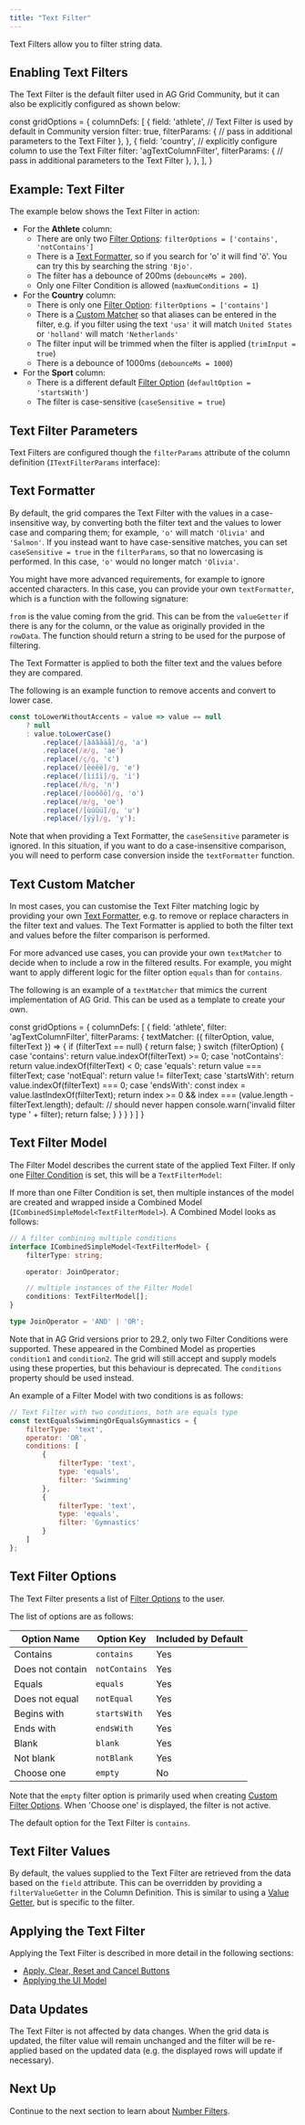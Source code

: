 ```yaml
---
title: "Text Filter"
---
```


Text Filters allow you to filter string data.

<image-caption src="filter-text/resources/text-filter.png" alt="Text Filter" width="12.5rem" centered="true"></image-caption>

## Enabling Text Filters

The Text Filter is the default filter used in AG Grid Community, but it can also be explicitly configured as shown below:

<snippet>
const gridOptions = {
    columnDefs: [
        {
            field: 'athlete',
            // Text Filter is used by default in Community version
            filter: true,
            filterParams: {
                // pass in additional parameters to the Text Filter
            },
        },
        {
            field: 'country',
            // explicitly configure column to use the Text Filter
            filter: 'agTextColumnFilter',
            filterParams: {
                // pass in additional parameters to the Text Filter
            },
        },
    ],
}
</snippet>

## Example: Text Filter

The example below shows the Text Filter in action:

- For the **Athlete** column:
    - There are only two [Filter Options](#text-filter-options): `filterOptions = ['contains', 'notContains']`
    - There is a [Text Formatter](#text-formatter), so if you search for 'o' it will find '&ouml;'. You can try this by searching the string `'Bjo'`.
    - The filter has a debounce of 200ms (`debounceMs = 200`).
    - Only one Filter Condition is allowed (`maxNumConditions = 1`)
- For the **Country** column:
    - There is only one [Filter Option](#text-filter-options): `filterOptions = ['contains']`
    - There is a [Custom Matcher](#text-custom-matcher) so that aliases can be entered in the filter, e.g. if you filter using the text `'usa'` it will match `United States` or `'holland'` will match `'Netherlands'`
    - The filter input will be trimmed when the filter is applied (`trimInput = true`)
    - There is a debounce of 1000ms (`debounceMs = 1000`)
- For the **Sport** column:
    - There is a different default [Filter Option](#text-filter-options) (`defaultOption = 'startsWith'`)
    - The filter is case-sensitive (`caseSensitive = true`)

<grid-example title='Text Filter' name='text-filter' type='generated' options='{ "exampleHeight": 555 }'></grid-example>

## Text Filter Parameters

Text Filters are configured though the `filterParams` attribute of the column definition (`ITextFilterParams` interface):

<interface-documentation interfaceName='ITextFilterParams' config='{"description":"", "sortAlphabetically":"true"}' overrideSrc="filter-text/resources/text-filter-params.json"></interface-documentation>

## Text Formatter

By default, the grid compares the Text Filter with the values in a case-insensitive way, by converting both the filter text and the values to lower case and comparing them; for example, `'o'` will match `'Olivia'` and `'Salmon'`. If you instead want to have case-sensitive matches, you can set `caseSensitive = true` in the `filterParams`, so that no lowercasing is performed. In this case, `'o'` would no longer match `'Olivia'`.

You might have more advanced requirements, for example to ignore accented characters. In this case, you can provide your own `textFormatter`, which is a function with the following signature:

<interface-documentation interfaceName='ITextFilterParams' names='["textFormatter"]' config='{"description":"", "overrideBottomMargin":"1rem"}' ></interface-documentation>

`from` is the value coming from the grid. This can be from the `valueGetter` if there is any for the column, or the value as originally provided in the `rowData`. The function should return a string to be used for the purpose of filtering.

The Text Formatter is applied to both the filter text and the values before they are compared.

The following is an example function to remove accents and convert to lower case.

```js
const toLowerWithoutAccents = value => value == null
    ? null
    : value.toLowerCase()
        .replace(/[àáâãäå]/g, 'a')
        .replace(/æ/g, 'ae')
        .replace(/ç/g, 'c')
        .replace(/[èéêë]/g, 'e')
        .replace(/[ìíîï]/g, 'i')
        .replace(/ñ/g, 'n')
        .replace(/[òóôõö]/g, 'o')
        .replace(/œ/g, 'oe')
        .replace(/[ùúûü]/g, 'u')
        .replace(/[ýÿ]/g, 'y');
```

Note that when providing a Text Formatter, the `caseSensitive` parameter is ignored. In this situation, if you want to do a case-insensitive comparison, you will need to perform case conversion inside the `textFormatter` function.

## Text Custom Matcher

In most cases, you can customise the Text Filter matching logic by providing your own [Text Formatter](#text-formatter), e.g. to remove or replace characters in the filter text and values. The Text Formatter is applied to both the filter text and values before the filter comparison is performed.

For more advanced use cases, you can provide your own `textMatcher` to decide when to include a row in the filtered results. For example, you might want to apply different logic for the filter option `equals` than for `contains`.

<interface-documentation interfaceName='ITextFilterParams' names='["textMatcher"]' config='{"description":"", "overrideBottomMargin":"1rem"}' ></interface-documentation>

The following is an example of a `textMatcher` that mimics the current implementation of AG Grid. This can be used as a template to create your own.

<snippet>
const gridOptions = {
    columnDefs: [
        {
            field: 'athlete',
            filter: 'agTextColumnFilter',
            filterParams: {
                textMatcher: ({ filterOption, value, filterText }) => {
                    if (filterText == null) {
                        return false;
                    }
                    switch (filterOption) {
                        case 'contains':
                            return value.indexOf(filterText) >= 0;
                        case 'notContains':
                            return value.indexOf(filterText) < 0;
                        case 'equals':
                            return value === filterText;
                        case 'notEqual':
                            return value != filterText;
                        case 'startsWith':
                            return value.indexOf(filterText) === 0;
                        case 'endsWith':
                            const index = value.lastIndexOf(filterText);
                            return index >= 0 && index === (value.length - filterText.length);
                        default:
                            // should never happen
                            console.warn('invalid filter type ' + filter);
                            return false;
                    }
                }
            }
        }
    ]
}
</snippet>

## Text Filter Model

The Filter Model describes the current state of the applied Text Filter. If only one [Filter Condition](/filter-conditions/) is set, this will be a `TextFilterModel`:

<interface-documentation interfaceName='TextFilterModel' config='{"description":""}'></interface-documentation>

If more than one Filter Condition is set, then multiple instances of the model are created and wrapped inside a Combined Model (`ICombinedSimpleModel<TextFilterModel>`). A Combined Model looks as follows:

```ts
// A filter combining multiple conditions
interface ICombinedSimpleModel<TextFilterModel> {
    filterType: string;

    operator: JoinOperator;

    // multiple instances of the Filter Model
    conditions: TextFilterModel[];
}

type JoinOperator = 'AND' | 'OR';
```

Note that in AG Grid versions prior to 29.2, only two Filter Conditions were supported. These appeared in the Combined Model as properties `condition1` and `condition2`. The grid will still accept and supply models using these properties, but this behaviour is deprecated. The `conditions` property should be used instead.

An example of a Filter Model with two conditions is as follows:

```js
// Text Filter with two conditions, both are equals type
const textEqualsSwimmingOrEqualsGymnastics = {
    filterType: 'text',
    operator: 'OR',
    conditions: [
        {
            filterType: 'text',
            type: 'equals',
            filter: 'Swimming'
        },
        {
            filterType: 'text',
            type: 'equals',
            filter: 'Gymnastics'
        }
    ]
};
```

## Text Filter Options

The Text Filter presents a list of [Filter Options](/filter-conditions/#filter-options) to the user.

The list of options are as follows:

| Option Name             | Option Key            | Included by Default |
| ----------------------- | --------------------- | ------------------- |
| Contains                | `contains`            | Yes                 |
| Does not contain        | `notContains`         | Yes                 |
| Equals                  | `equals`              | Yes                 |
| Does not equal          | `notEqual`            | Yes                 |
| Begins with             | `startsWith`          | Yes                 |
| Ends with               | `endsWith`            | Yes                 |
| Blank                   | `blank`               | Yes                 |
| Not blank               | `notBlank`            | Yes                 |
| Choose one              | `empty`               | No                  |

Note that the `empty` filter option is primarily used when creating [Custom Filter Options](/filter-conditions/#custom-filter-options). When 'Choose one' is displayed, the filter is not active.

The default option for the Text Filter is `contains`.

## Text Filter Values

By default, the values supplied to the Text Filter are retrieved from the data based on the `field` attribute. This can be overridden by providing a `filterValueGetter` in the Column Definition. This is similar to using a [Value Getter](/value-getters), but is specific to the filter.

<api-documentation source='column-properties/properties.json' section='filtering' names='["filterValueGetter"]'></api-documentation>

## Applying the Text Filter

Applying the Text Filter is described in more detail in the following sections:

- [Apply, Clear, Reset and Cancel Buttons](/filter-applying/#apply-clear-reset-and-cancel-buttons)
- [Applying the UI Model](/filter-applying/#applying-the-ui-model)

## Data Updates

The Text Filter is not affected by data changes. When the grid data is updated, the filter value will remain unchanged and the filter will be re-applied based on the updated data (e.g. the displayed rows will update if necessary).

## Next Up

Continue to the next section to learn about [Number Filters](/filter-number/).

